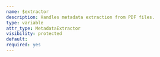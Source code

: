 ```yaml
---
name: $extractor
description: Handles metadata extraction from PDF files. 
type: variable
attr_type: MetadataExtractor
visibility: protected
default: 
required: yes
---
```


